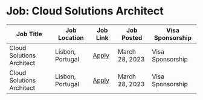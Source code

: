 # Job: Cloud Solutions Architect

| Job Title | Job Location | Job Link | Job Posted | Visa Sponsorship |
| --- | --- | --- | --- | --- |
| Cloud Solutions Architect | Lisbon, Portugal | [Apply](https://www.vwds.pt/job/mid-senior-cloud-solutions-architect/) | March 28, 2023 | Visa Sponsorship |
| Cloud Solutions Architect | Lisbon, Portugal | [Apply](https://www.vwds.pt/job/mid-senior-cloud-solutions-architect/) | March 28, 2023 | Visa Sponsorship |
